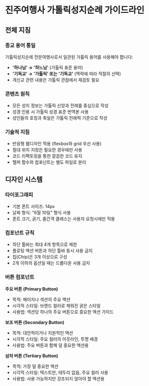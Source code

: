 # 진주여행사 가톨릭성지순례 가이드라인

## 전체 지침

### 종교 용어 통일
가톨릭성지순례 전문여행사로서 일관된 가톨릭 용어를 사용해야 합니다:

* **'하나님' → '하느님'** (가톨릭 표준 용어)
* **'기독교' → '가톨릭' 또는 '기독교'** (맥락에 따라 적절히 선택)
* 개신교 관련 내용은 가톨릭 관점에서 재검토 필요

### 콘텐츠 원칙
* 모든 성지 정보는 가톨릭 신앙과 전례를 중심으로 작성
* 성경 인용 시 가톨릭 성경 표준 번역본 사용
* 성인들의 호칭과 축일은 가톨릭 전례력 기준으로 작성

### 기술적 지침
* 반응형 웹디자인 적용 (flexbox와 grid 우선 사용)
* 절대 위치 지정은 필요한 경우에만 사용
* 코드 리팩토링을 통한 깔끔한 코드 유지
* 헬퍼 함수와 컴포넌트는 별도 파일로 분리

## 디자인 시스템

### 타이포그래피
* 기본 폰트 사이즈: 14px
* 날짜 형식: "6월 10일" 형식 사용
* 폰트 크기, 굵기, 줄간격 클래스는 사용자 요청시에만 적용

### 컴포넌트 규칙
* 하단 툴바는 최대 4개 항목으로 제한
* 플로팅 액션 버튼과 하단 툴바 동시 사용 금지
* 칩(Chip)은 3개 이상으로 구성
* 2개 이하의 옵션일 때는 드롭다운 사용 금지

### 버튼 컴포넌트
**주요 버튼 (Primary Button)**
* 목적: 페이지나 섹션의 주요 액션
* 시각적 스타일: 브랜드 컬러로 채워진 굵은 스타일
* 사용법: 섹션당 하나의 주요 버튼으로 중요한 액션 가이드

**보조 버튼 (Secondary Button)**
* 목적: 대안적이거나 지원적인 액션
* 시각적 스타일: 주요 컬러의 아웃라인, 투명 배경
* 사용법: 주요 버튼과 함께 덜 중요한 액션용

**삼차 버튼 (Tertiary Button)**
* 목적: 가장 덜 중요한 액션
* 시각적 스타일: 텍스트만, 테두리 없음, 주요 컬러 사용
* 사용법: 사용 가능하지만 강조되지 않아야 할 액션용